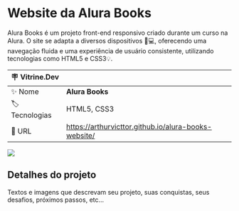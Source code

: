 # Website da Alura Books
Alura Books é um projeto front-end responsivo criado durante um curso na Alura. O site se adapta a diversos dispositivos 📱💻, oferecendo uma navegação fluida e uma experiência de usuário consistente, utilizando tecnologias como HTML5 e CSS3💡.

| :placard: Vitrine.Dev |     |
| -------------  | --- |
| :sparkles: Nome        | **Alura Books**
| :label: Tecnologias | HTML5, CSS3
| :rocket: URL         | https://arthurvicttor.github.io/alura-books-website/

<!-- Inserir imagem com a #vitrinedev ao final do link -->
![](https://via.placeholder.com/1200x500.png?text=imagem+lindona+do+meu+projeto#vitrinedev)

## Detalhes do projeto

Textos e imagens que descrevam seu projeto, suas conquistas, seus desafios, próximos passos, etc...
